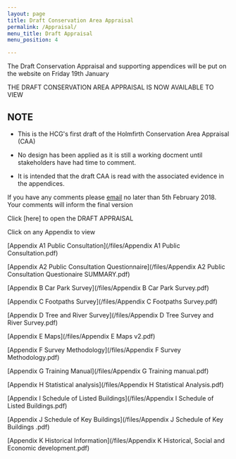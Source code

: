 ```yaml
---
layout: page
title: Draft Conservation Area Appraisal
permalink: /Appraisal/
menu_title: Draft Appraisal
menu_position: 4

---
```

The Draft Conservation Appraisal and supporting appendices will be put on the website on Friday 19th January 

THE DRAFT CONSERVATION AREA APPRAISAL IS NOW AVAILABLE TO VIEW

## NOTE
* This is the HCG's first draft of the Holmfirth Conservation Area Appraisal (CAA)

* No design has been applied as it is still a working docment until stakeholders have had time to comment.

* It is intended that the draft CAA is read with the associated evidence in the appendices.

If you have any comments please [email](mailto:Holmfirthconservation@outlook.com) no later than 5th February 2018. Your comments will inform the final version

Click [here] to open the DRAFT APPRAISAL

Click on any Appendix to view

[Appendix A1 Public Consultation](/files/Appendix A1 Public Consultation.pdf)

[Appendix A2 Public Consultation Questionnaire](/files/Appendix A2 Public Consultation Questionaire SUMMARY.pdf)

[Appendix B Car Park Survey](/files/Appendix B Car Park Survey.pdf)

[Appendix C Footpaths Survey](/files/Appendix C Footpaths Survey.pdf)

[Appendix D Tree and River Survey](/files/Appendix D Tree Survey and River Survey.pdf)

[Appendix E Maps](/files/Appendix E Maps v2.pdf)

[Appendix F Survey Methodology](/files/Appendix F Survey Methodology.pdf)

[Appendix G Training Manual](/files/Appendix G Training manual.pdf)

[Appendix H Statistical analysis](/files/Appendix H Statistical Analysis.pdf)

[Appendix I Schedule of Listed Buildings](/files/Appendix I Schedule of Listed Buildings.pdf)

[Appendix J Schedule of Key Buildings](/files/Appendix J Schedule of Key Buildings .pdf)

[Appendix K Historical Information](/files/Appendix K Historical, Social and Economic development.pdf)



